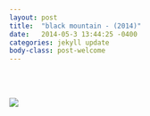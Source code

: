 ```yaml
---
layout: post
title:  "black mountain - (2014)"
date:   2014-05-3 13:44:25 -0400
categories: jekyll update
body-class: post-welcome
---
```

<br>
<p></p>
<br>
<div class="img_row">
<img src="{{ site.baseurl }}/img/black.jpg">
</div>

<br>

